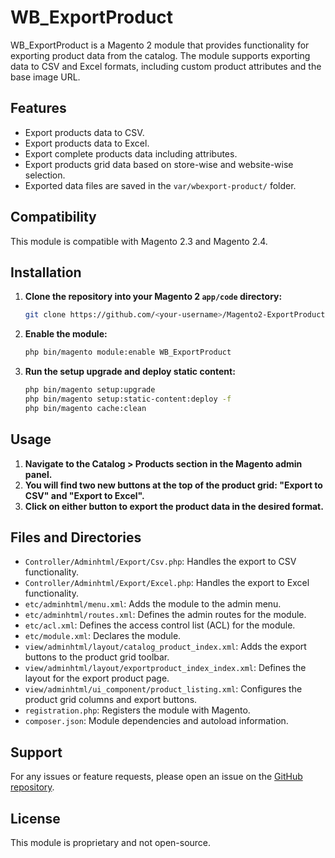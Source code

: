 # WB_ExportProduct

WB_ExportProduct is a Magento 2 module that provides functionality for exporting product data from the catalog. The module supports exporting data to CSV and Excel formats, including custom product attributes and the base image URL.

## Features

- Export products data to CSV.
- Export products data to Excel.
- Export complete products data including attributes.
- Export products grid data based on store-wise and website-wise selection.
- Exported data files are saved in the `var/wbexport-product/` folder.

## Compatibility

This module is compatible with Magento 2.3 and Magento 2.4.

## Installation

1. **Clone the repository into your Magento 2 `app/code` directory:**

    ```bash
    git clone https://github.com/<your-username>/Magento2-ExportProduct.git app/code/WB/ExportProduct
    ```

2. **Enable the module:**

    ```bash
    php bin/magento module:enable WB_ExportProduct
    ```

3. **Run the setup upgrade and deploy static content:**

    ```bash
    php bin/magento setup:upgrade
    php bin/magento setup:static-content:deploy -f
    php bin/magento cache:clean
    ```

## Usage

1. **Navigate to the Catalog > Products section in the Magento admin panel.**
2. **You will find two new buttons at the top of the product grid: "Export to CSV" and "Export to Excel".**
3. **Click on either button to export the product data in the desired format.**

## Files and Directories

- `Controller/Adminhtml/Export/Csv.php`: Handles the export to CSV functionality.
- `Controller/Adminhtml/Export/Excel.php`: Handles the export to Excel functionality.
- `etc/adminhtml/menu.xml`: Adds the module to the admin menu.
- `etc/adminhtml/routes.xml`: Defines the admin routes for the module.
- `etc/acl.xml`: Defines the access control list (ACL) for the module.
- `etc/module.xml`: Declares the module.
- `view/adminhtml/layout/catalog_product_index.xml`: Adds the export buttons to the product grid toolbar.
- `view/adminhtml/layout/exportproduct_index_index.xml`: Defines the layout for the export product page.
- `view/adminhtml/ui_component/product_listing.xml`: Configures the product grid columns and export buttons.
- `registration.php`: Registers the module with Magento.
- `composer.json`: Module dependencies and autoload information.

## Support

For any issues or feature requests, please open an issue on the [GitHub repository](https://github.com/<your-username>/Magento2-ExportProduct).

## License

This module is proprietary and not open-source.
